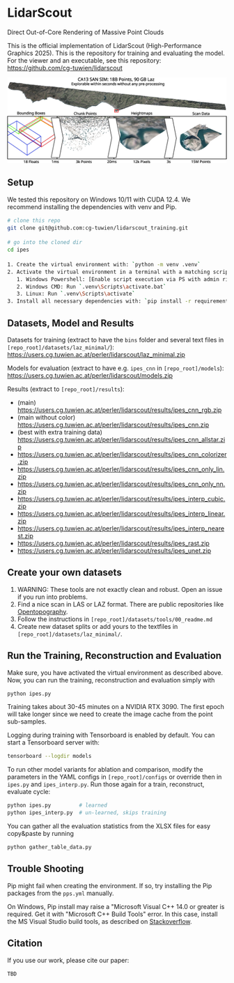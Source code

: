 # LidarScout 
Direct Out-of-Core Rendering of Massive Point Clouds

This is the official implementation of LidarScout (High-Performance Graphics 2025). This is the repository for training and evaluating the model. For the viewer and an executable, see this repository: https://github.com/cg-tuwien/lidarscout

![LidarScout teaser](images/teaser.jpg)


## Setup

We tested this repository on Windows 10/11 with CUDA 12.4. We recommend installing the dependencies with venv and Pip.

``` bash
# clone this repo
git clone git@github.com:cg-tuwien/lidarscout_training.git

# go into the cloned dir
cd ipes

1. Create the virtual environment with: `python -m venv .venv`
2. Activate the virtual environment in a terminal with a matching script in `.venv\Scripts\`
   1. Windows Powershell: [Enable script execution via PS with admin rights](https://learn.microsoft.com/en-us/powershell/module/microsoft.powershell.core/about/about_execution_policies?view=powershell-7.5): `Set-ExecutionPolicy -ExecutionPolicy RemoteSigned -Scope CurrentUser`. Then activate the virtual environment in a normal terminal with `.venv\Scripts\Activate.ps1`.
   2. Windows CMD: Run `.venv\Scripts\activate.bat`
   3. Linux: Run `.venv\Scripts\activate`
3. Install all necessary dependencies with: `pip install -r requirements.txt`
```


## Datasets, Model and Results

Datasets for training (extract to have the `bins` folder and several text files in `[repo_root]/datasets/laz_minimal/`): https://users.cg.tuwien.ac.at/perler/lidarscout/laz_minimal.zip

Models for evaluation (extract to have e.g. `ipes_cnn` in `[repo_root]/models`): https://users.cg.tuwien.ac.at/perler/lidarscout/models.zip

Results (extract to `[repo_root]/results`):
- (main) https://users.cg.tuwien.ac.at/perler/lidarscout/results/ipes_cnn_rgb.zip
- (main without color) https://users.cg.tuwien.ac.at/perler/lidarscout/results/ipes_cnn.zip
- (best with extra training data) https://users.cg.tuwien.ac.at/perler/lidarscout/results/ipes_cnn_allstar.zip
- https://users.cg.tuwien.ac.at/perler/lidarscout/results/ipes_cnn_colorizer.zip
- https://users.cg.tuwien.ac.at/perler/lidarscout/results/ipes_cnn_only_lin.zip
- https://users.cg.tuwien.ac.at/perler/lidarscout/results/ipes_cnn_only_nn.zip
- https://users.cg.tuwien.ac.at/perler/lidarscout/results/ipes_interp_cubic.zip
- https://users.cg.tuwien.ac.at/perler/lidarscout/results/ipes_interp_linear.zip
- https://users.cg.tuwien.ac.at/perler/lidarscout/results/ipes_interp_nearest.zip
- https://users.cg.tuwien.ac.at/perler/lidarscout/results/ipes_rast.zip
- https://users.cg.tuwien.ac.at/perler/lidarscout/results/ipes_unet.zip


## Create your own datasets

1. WARNING: These tools are not exactly clean and robust. Open an issue if you run into problems.
2. Find a nice scan in LAS or LAZ format. There are public repositories like [Opentopography](https://portal.opentopography.org/datasetMetadata?otCollectionID=OT.032013.26910.2).
3. Follow the instructions in `[repo_root]/datasets/tools/00_readme.md`
4. Create new dataset splits or add yours to the textfiles in `[repo_root]/datasets/laz_minimal/`.


## Run the Training, Reconstruction and Evaluation

Make sure, you have activated the virtual environment as described above. Now, you can run the training, reconstruction and evaluation simply with 
``` bash
python ipes.py
```

Training takes about 30-45 minutes on a NVIDIA RTX 3090. The first epoch will take longer since we need to create the image cache from the point sub-samples.

Logging during training with Tensorboard is enabled by default. You can start a Tensorboard server with: 
``` bash
tensorboard --logdir models
```

To run other model variants for ablation and comparison, modify the parameters in the YAML configs in `[repo_root]/configs` or override then in `ipes.py` and `ipes_interp.py`. Run those again for a train, reconstruct, evaluate cycle:
``` bash
python ipes.py         # learned
python ipes_interp.py  # un-learned, skips training
```

You can gather all the evaluation statistics from the XLSX files for easy copy&paste by running
``` bash
python gather_table_data.py
```


## Trouble Shooting

Pip might fail when creating the environment. If so, try installing the Pip packages from the `pps.yml` manually.

On Windows, Pip install may raise a 
"Microsoft Visual C++ 14.0 or greater is required. 
Get it with "Microsoft C++ Build Tools" error. 
In this case, install the MS Visual Studio build tools, 
as described on [Stackoverflow](https://stackoverflow.com/questions/64261546/how-to-solve-error-microsoft-visual-c-14-0-or-greater-is-required-when-inst).


## Citation
If you use our work, please cite our paper:
```
TBD
```
